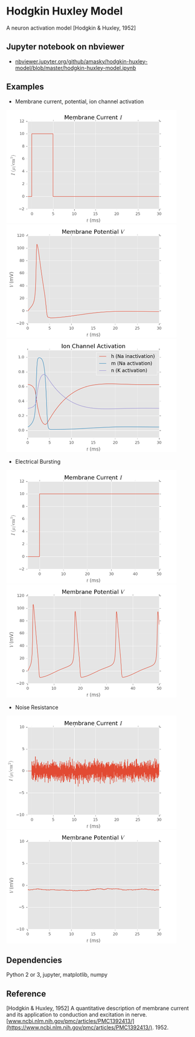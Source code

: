# Hodgkin Huxley Model 
A neuron activation model [Hodgkin & Huxley, 1952]  


## Jupyter notebook on nbviewer
* [nbviewer.jupyter.org/github/amasky/hodgkin-huxley-model/blob/master/hodgkin-huxley-model.ipynb](https://nbviewer.jupyter.org/github/amasky/hodgkin-huxley-model/blob/master/hodgkin-huxley-model.ipynb)


## Examples  
* Membrane current, potential, ion channel activation  
<img src="/examples/1current.png" width="450">  
<img src="/examples/1potential.png" width="450">  
<img src="/examples/1actv.png" width="450">  

* Electrical Bursting  
<img src="/examples/2current.png" width="450">  
<img src="/examples/2potential.png" width="450">  

* Noise Resistance  
<img src="/examples/7current.png" width="450">  
<img src="/examples/7potential.png" width="450">  


## Dependencies
Python 2 or 3, jupyter, matplotlib, numpy


## Reference
[Hodgkin & Huxley, 1952] A quantitative description of membrane current and its application to conduction and excitation in nerve. [www.ncbi.nlm.nih.gov/pmc/articles/PMC1392413/](https://www.ncbi.nlm.nih.gov/pmc/articles/PMC1392413/). 1952. 
